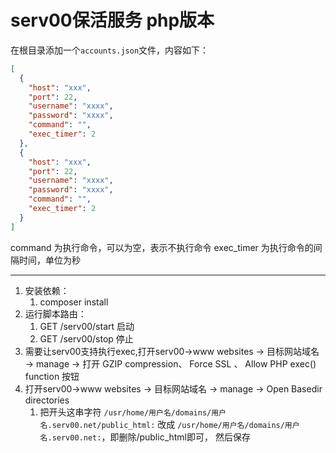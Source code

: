 # serv00保活服务 php版本

在根目录添加一个`accounts.json`文件，内容如下：

```json
[
  {
    "host": "xxx",
    "port": 22,
    "username": "xxxx",
    "password": "xxxx",
    "command": "",
    "exec_timer": 2
  },
  {
    "host": "xxx",
    "port": 22,
    "username": "xxxx",
    "password": "xxxx",
    "command": "",
    "exec_timer": 2
  }
]
```

command 为执行命令，可以为空，表示不执行命令
exec_timer 为执行命令的间隔时间，单位为秒


-----------------------------------------------------------------------------------------------------------------------------------------------------------------------------------------------------------------------------------------------------------------------------------------------------------------------------------------------------------------------------------------------------------------------------------------------------------------------------------------------------------------------------------------------------------------------------------------------------------------------------------------------------------------------------------------------------------------------------------------------------------------------------------------------------------------------------------------------------------------------------------------------------------------------------------------------------------------------------------------------------------------------------------------------------------------------------------------------------------------------------------------------------------------------------------------------------------------------------------------------------------------------------------------------------------------------------------------------------------------------------------------------------------------------------------------------------------------------------------------------------------------------------------------------------------------------------------------------------------------------------------------------------------------------------------------------------------------------------------------------------------------------------------------------------------------------------------------------------------------------------------------------------------------------------------------------------------------------------------------------------------------------------------------------------------------------------------------------------------------------------------------------------------------------------------------------------------------------------------------------------------------------------------------------------------------

1. 安装依赖：
    1. composer install
2. 运行脚本路由：
    1. GET /serv00/start 启动
    2. GET /serv00/stop 停止
3. 需要让serv00支持执行exec,打开serv00->www websites -> 目标网站域名 -> manage -> 打开 GZIP compression、 Force SSL 、 Allow PHP exec() function 按钮
4. 打开serv00->www websites -> 目标网站域名 -> manage -> Open Basedir directories
   1. 把开头这串字符 `/usr/home/用户名/domains/用户名.serv00.net/public_html:` 改成 `/usr/home/用户名/domains/用户名.serv00.net:`，即删除/public_html即可， 然后保存